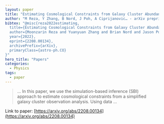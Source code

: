 ```yaml
---
layout: paper
title: "Estimating Cosmological Constraints from Galaxy Cluster Abundance using Simulation-Based Inference"
author: "M Reza, Y Zhang, B Nord, J Poh, A Ciprijanovic… - arXiv preprint arXiv …, 2022 - arxiv.org"
bibtex: "@misc{reza2022estimating,
  title={Estimating Cosmological Constraints from Galaxy Cluster Abundance using Simulation-Based Inference}, 
  author={Moonzarin Reza and Yuanyuan Zhang and Brian Nord and Jason Poh and Aleksandra Ciprijanovic and Louis Strigari},
  year={2022},
  eprint={2208.00134},
  archivePrefix={arXiv},
  primaryClass={astro-ph.CO}
}"
hero_title: "Papers"
categories:
  - Physics
tags:
  - paper
---
```

>… In this paper, we use the simulation-based inference (SBI) approach to estimate cosmological constraints from a simplified galaxy cluster observation analysis. Using data …

Link to paper: [https://arxiv.org/abs/2208.00134](https://arxiv.org/abs/2208.00134)



